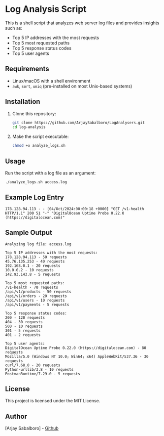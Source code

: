 # Log Analysis Script

This is a shell script that analyzes web server log files and provides insights such as:
- Top 5 IP addresses with the most requests
- Top 5 most requested paths
- Top 5 response status codes
- Top 5 user agents

## Requirements
- Linux/macOS with a shell environment
- `awk`, `sort`, `uniq` (pre-installed on most Unix-based systems)

## Installation
1. Clone this repository:
   ```bash
   git clone https://github.com/ArjaySabalboro/LogAnalysers.git
   cd log-analysis
   ```
2. Make the script executable:
   ```bash
   chmod +x analyze_logs.sh
   ```

## Usage
Run the script with a log file as an argument:
```bash
./analyze_logs.sh access.log
```

## Example Log Entry
```
178.128.94.113 - - [04/Oct/2024:00:00:18 +0000] "GET /v1-health HTTP/1.1" 200 51 "-" "DigitalOcean Uptime Probe 0.22.0 (https://digitalocean.com)"
```

## Sample Output
```
Analyzing log file: access.log

Top 5 IP addresses with the most requests:
178.128.94.113 - 50 requests
45.76.135.253 - 40 requests
192.168.0.1 - 20 requests
10.0.0.2 - 10 requests
142.93.143.8 - 5 requests

Top 5 most requested paths:
/v1-health - 70 requests
/api/v1/products - 50 requests
/api/v1/orders - 20 requests
/api/v1/users - 10 requests
/api/v1/payments - 5 requests

Top 5 response status codes:
200 - 120 requests
404 - 30 requests
500 - 10 requests
301 - 5 requests
401 - 2 requests

Top 5 user agents:
DigitalOcean Uptime Probe 0.22.0 (https://digitalocean.com) - 80 requests
Mozilla/5.0 (Windows NT 10.0; Win64; x64) AppleWebKit/537.36 - 30 requests
curl/7.68.0 - 20 requests
Python-urllib/3.8 - 10 requests
PostmanRuntime/7.29.0 - 5 requests
```

## License
This project is licensed under the MIT License.

## Author
[Arjay Sabalboro] - [Github](https://github.com/ArjaySabalboro/)

